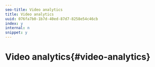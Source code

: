 ```yaml
---
seo-title: Video analytics
title: Video analytics
uuid: 076fa7b0-1b7d-40ed-87d7-8258e54c46cb
index: y
internal: n
snippet: y
---
```


# Video analytics{#video-analytics}

